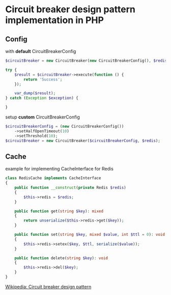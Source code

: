 # Circuit breaker design pattern implementation in PHP

## Config

with **default** CircuitBreakerConfig
```php
$circuitBreaker = new CircuitBreaker(new CircuitBreakerConfig(), $redis);

try {
    $result = $circuitBreaker->execute(function () {
        return 'Success';
    });

    var_dump($result);
} catch (Exception $exception) {

}
```

setup **custom** CircuitBreakerConfig
```php
$circuitBreakerConfig = (new CircuitBreakerConfig())
    ->setHalfOpenTimeout(10)
    ->setThreshold(10);
$circuitBreaker = new CircuitBreaker($circuitBreakerConfig, $redis);
```

## Cache

example for implementing CacheInterface for Redis
```php
class RedisCache implements CacheInterface
{
    public function __construct(private Redis $redis)
    {
        $this->redis = $redis;
    }

    public function get(string $key): mixed
    {
        return unserialize($this->redis->get($key));
    }

    public function set(string $key, mixed $value, int $ttl = 0): void
    {
        $this->redis->setex($key, $ttl, serialize($value));
    }

    public function delete(string $key): void
    {
        $this->redis->del($key);
    }
}
```

[Wikipedia: Circuit breaker design pattern](https://en.wikipedia.org/wiki/Circuit_breaker_design_pattern)